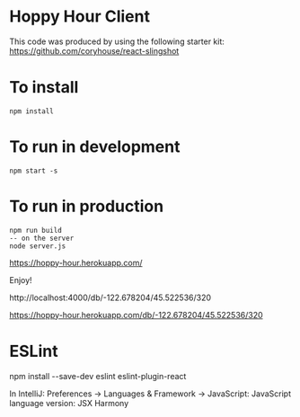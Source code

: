 # Hoppy Hour Client

This code was produced by using the following starter kit: https://github.com/coryhouse/react-slingshot

# To install
```
npm install
```

# To run in development

```
npm start -s
```


# To run in production

```
npm run build
-- on the server
node server.js
```

https://hoppy-hour.herokuapp.com/

Enjoy!



http://localhost:4000/db/-122.678204/45.522536/320

https://hoppy-hour.herokuapp.com/db/-122.678204/45.522536/320


# ESLint

npm install --save-dev eslint eslint-plugin-react

<!-- 45.533028, -122.603015 -->


In IntelliJ: 
Preferences -> Languages & Framework -> JavaScript:
  JavaScript language version: JSX Harmony
